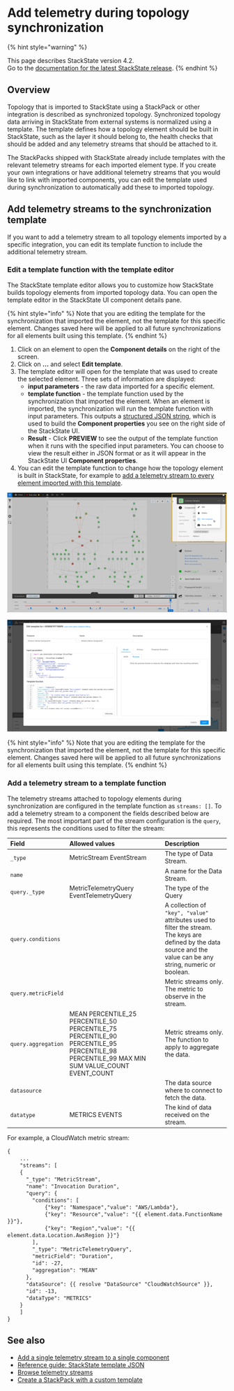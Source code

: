 # Add telemetry during topology synchronization

{% hint style="warning" %}

This page describes StackState version 4.2.<br />Go to the [documentation for the latest StackState release](https://docs.stackstate.com/).
{% endhint %}

## Overview

Topology that is imported to StackState using a StackPack or other integration is described as synchronized topology. Synchronized topology data arriving in StackState from external systems is normalized using a template. The template defines how a topology element should be built in StackState, such as the layer it should belong to, the health checks that should be added and any telemetry streams that should be attached to it. 

The StackPacks shipped with StackState already include templates with the relevant telemetry streams for each imported element type. If you create your own integrations or have additional telemetry streams that you would like to link with imported components, you can edit the template used during synchronization to automatically add these to imported topology.

## Add telemetry streams to the synchronization template

If you want to add a telemetry stream to all topology elements imported by a specific integration, you can edit its template function to include the additional telemetry stream.

### Edit a template function with the template editor

The StackState template editor allows you to customize how StackState builds topology elements from imported topology data. You can open the template editor in the StackState UI component details pane.

{% hint style="info" %}
Note that you are editing the template for the synchronization that imported the element, not the template for this specific element. Changes saved here will be applied to all future synchronizations for all elements built using this template.
{% endhint %}

1. Click on an element to open the **Component details** on the right of the screen.
2. Click on **...** and select **Edit template**.
3. The template editor will open for the template that was used to create the selected element. Three sets of information are displayed:
   * **input parameters** - the raw data imported for a specific element.
   * **template function** - the template function used by the synchronization that imported the element. When an element is imported, the synchronization will run the template function with input parameters. This outputs a [structured JSON string](../../develop/reference/stj/templates.md), which is used to build the **Component properties** you see on the right side of the StackState UI.
   * **Result** - Click **PREVIEW** to see the output of the template function when it runs with the specified input parameters. You can choose to view the result either in JSON format or as it will appear in the StackState UI **Component properties**.
4. You can edit the template function to change how the topology element is built in StackState, for example to [add a telemetry stream to every element imported with this template](telemetry_synchronized_topology.md#add-a-telemetry-stream-to-a-template-function).

![Template editor](../../.gitbook/assets/v42_edit_template.png)

![](../../.gitbook/assets/template_editor.png)

{% hint style="info" %}
Note that you are editing the template for the synchronization that imported the element, not the template for this specific element. Changes saved here will be applied to all future synchronizations for all elements built using this template.
{% endhint %}

### Add a telemetry stream to a template function

The telemetry streams attached to topology elements during synchronization are configured in the template function as `streams: []`. To add a telemetry stream to a component the fields described below are required. The most important part of the stream configuration is the `query`, this represents the conditions used to filter the stream:

| Field | Allowed values | Description |
| :--- | :--- | :--- |
| `_type` | MetricStream EventStream | The type of Data Stream. |
| `name` |  | A name for the Data Stream. |
| `query._type` | MetricTelemetryQuery EventTelemetryQuery | The type of the Query |
| `query.conditions` |  | A collection of `"key", "value"` attributes used to filter the stream. The keys are defined by the data source and the value can be any string, numeric or boolean. |
| `query.metricField` |  | Metric streams only. The metric to observe in the stream. |
| `query.aggregation` | MEAN PERCENTILE\_25 PERCENTILE\_50 PERCENTILE\_75 PERCENTILE\_90 PERCENTILE\_95 PERCENTILE\_98 PERCENTILE\_99 MAX MIN SUM VALUE\_COUNT EVENT\_COUNT | Metric streams only. The function to apply to aggregate the data. |
| `datasource` |  | The data source where to connect to fetch the data. |
| `datatype` | METRICS EVENTS | The kind of data received on the stream. |

For example, a CloudWatch metric stream:

```text
{
    ...
    "streams": [
    {
      "_type": "MetricStream",
      "name": "Invocation Duration",
      "query": {
        "conditions": [
            {"key": "Namespace","value": "AWS/Lambda"},
            {"key": "Resource","value": "{{ element.data.FunctionName }}"},
            {"key": "Region","value": "{{ element.data.Location.AwsRegion }}"}
        ],
        "_type": "MetricTelemetryQuery",
        "metricField": "Duration",
        "id": -27,
        "aggregation": "MEAN"
      },
      "dataSource": {{ resolve "DataSource" "CloudWatchSource" }},
      "id": -13,
      "dataType": "METRICS"
    }
    ]
}
```

## See also

* [Add a single telemetry stream to a single component](/use/health-state-and-event-notifications/add-telemetry-to-element.md)
* [Reference guide: StackState template JSON](/develop/reference/stj/README.md)
* [Browse telemetry streams](/use/views/browse-telemetry.md)
* [Create a StackPack with a custom template](/develop/developer-guides/stackpack/README.md)
